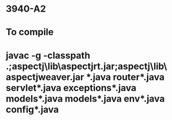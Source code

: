 # 3940-A2


# To compile
# javac -g -classpath .;aspectj\lib\aspectjrt.jar;aspectj\lib\aspectjweaver.jar *.java router\*.java servlet\*.java exceptions\*.java models\*.java models\*.java env\*.java config\*.java
